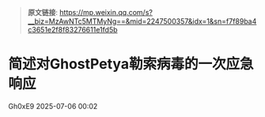 > **原文链接**: https://mp.weixin.qq.com/s?__biz=MzAwNTc5MTMyNg==&mid=2247500357&idx=1&sn=f7f89ba4c3651e2f8f83276611e1fd5b

#  简述对GhostPetya勒索病毒的一次应急响应   
 Gh0xE9   2025-07-06 00:02  
  
